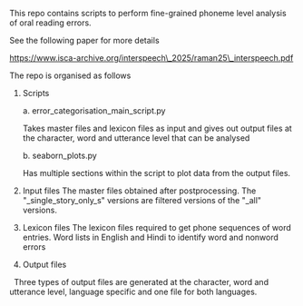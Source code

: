 This repo contains scripts to perform fine-grained phoneme level analysis of oral reading errors.



See the following paper for more details



https://www.isca-archive.org/interspeech\_2025/raman25\_interspeech.pdf





The repo is organised as follows



1. Scripts

   a. error\_categorisation\_main\_script.py 

   Takes master files and lexicon files as input and gives out output files at the character, word and utterance level that can be analysed 

   b. seaborn\_plots.py

   Has multiple sections within the script to plot data from the output files.
3. Input files
   The master files obtained after postprocessing. The "\_single\_story\_only\_s" versions are filtered versions of the "\_all" versions. 
4. Lexicon files
   The lexicon files required to get phone sequences of word entries.
   Word lists in English and Hindi to identify word and nonword errors
5. Output files

&nbsp;  Three types of output files are generated at the character, word and utterance level, language specific and one file for both languages.


